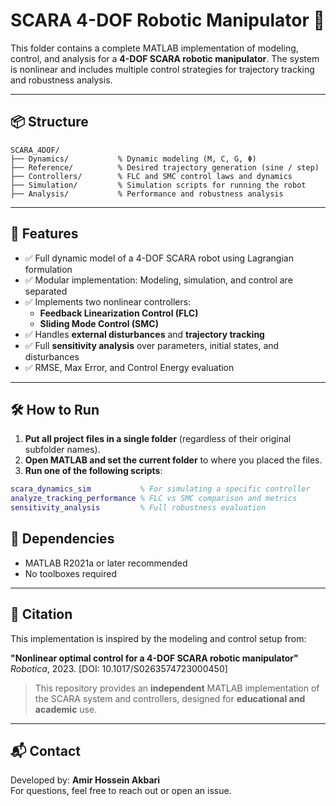 # SCARA 4-DOF Robotic Manipulator 🚀

This folder contains a complete MATLAB implementation of modeling, control, and analysis for a **4-DOF SCARA robotic manipulator**. The system is nonlinear and includes multiple control strategies for trajectory tracking and robustness analysis.

---

## 📦 Structure

```
SCARA_4DOF/
├── Dynamics/           % Dynamic modeling (M, C, G, Φ)
├── Reference/          % Desired trajectory generation (sine / step)
├── Controllers/        % FLC and SMC control laws and dynamics
├── Simulation/         % Simulation scripts for running the robot
├── Analysis/           % Performance and robustness analysis
```

---

## 🎯 Features

- ✅ Full dynamic model of a 4-DOF SCARA robot using Lagrangian formulation  
- ✅ Modular implementation: Modeling, simulation, and control are separated  
- ✅ Implements two nonlinear controllers:  
  - **Feedback Linearization Control (FLC)**  
  - **Sliding Mode Control (SMC)**  
- ✅ Handles **external disturbances** and **trajectory tracking**  
- ✅ Full **sensitivity analysis** over parameters, initial states, and disturbances  
- ✅ RMSE, Max Error, and Control Energy evaluation  

---

## 🛠️ How to Run

1. **Put all project files in a single folder** (regardless of their original subfolder names).  
2. **Open MATLAB and set the current folder** to where you placed the files.  
3. **Run one of the following scripts**:

```matlab
scara_dynamics_sim           % For simulating a specific controller
analyze_tracking_performance % FLC vs SMC comparison and metrics
sensitivity_analysis         % Full robustness evaluation
```


## 🧪 Dependencies

- MATLAB R2021a or later recommended  
- No toolboxes required  

---

## 📎 Citation

This implementation is inspired by the modeling and control setup from:

**"Nonlinear optimal control for a 4-DOF SCARA robotic manipulator"**  
*Robotica*, 2023. [DOI: 10.1017/S0263574723000450]

> This repository provides an **independent** MATLAB implementation of the SCARA system and controllers, designed for **educational and academic** use.

---

## 📬 Contact

Developed by: **Amir Hossein Akbari**  
For questions, feel free to reach out or open an issue.
